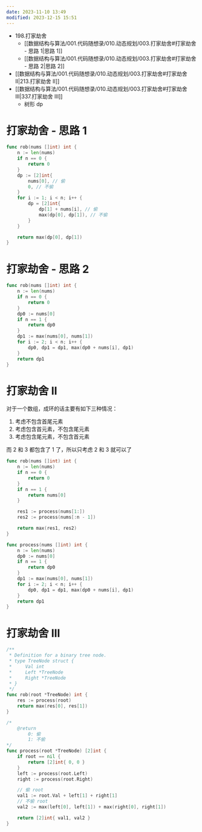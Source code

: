 ```yaml
---
date: 2023-11-10 13:49
modified: 2023-12-15 15:51
---
```


- 198.打家劫舍
	- [[数据结构与算法/001.代码随想录/010.动态规划/003.打家劫舍#打家劫舍 - 思路 1|思路 1]]
	- [[数据结构与算法/001.代码随想录/010.动态规划/003.打家劫舍#打家劫舍 - 思路 2|思路 2]]
- [[数据结构与算法/001.代码随想录/010.动态规划/003.打家劫舍#打家劫舍 II|213.打家劫舍 II]]
- [[数据结构与算法/001.代码随想录/010.动态规划/003.打家劫舍#打家劫舍 III|337.打家劫舍 III]]
	- 树形 dp

# 打家劫舍 - 思路 1
```go
func rob(nums []int) int {
	n := len(nums)
	if n == 0 {
		return 0
	}
	dp := [2]int{
		nums[0], // 偷
		0, // 不偷
	}
	for i := 1; i < n; i++ {
		dp = [2]int{
			dp[1] + nums[i], // 偷
			max(dp[0], dp[1]), // 不偷
		}
	}

	return max(dp[0], dp[1])
}
```

# 打家劫舍 - 思路 2
```go
func rob(nums []int) int {
	n := len(nums)
	if n == 0 {
		return 0
	}
	dp0 := nums[0]
	if n == 1 {
		return dp0
	}
	dp1 := max(nums[0], nums[1])
	for i := 2; i < n; i++ {
		dp0, dp1 = dp1, max(dp0 + nums[i], dp1)
	}
	return dp1
}
```

# 打家劫舍 II
对于一个数组，成环的话主要有如下三种情况：
1. 考虑不包含首尾元素
2. 考虑包含首元素，不包含尾元素
3. 考虑包含尾元素，不包含首元素

而 2 和 3 都包含了 1 了，所以只考虑 2 和 3 就可以了

```go
func rob(nums []int) int {
	n := len(nums)
	if n == 0 {
		return 0
	}
	if n == 1 {
		return nums[0]
	}

	res1 := process(nums[1:])
	res2 := process(nums[:n - 1])

	return max(res1, res2)
}

func process(nums []int) int {
	n := len(nums)
	dp0 := nums[0]
	if n == 1 {
		return dp0
	}
	dp1 := max(nums[0], nums[1])
	for i := 2; i < n; i++ {
		dp0, dp1 = dp1, max(dp0 + nums[i], dp1)
	}
	return dp1
}
```

# 打家劫舍 III
```go
/**
 * Definition for a binary tree node.
 * type TreeNode struct {
 *     Val int
 *     Left *TreeNode
 *     Right *TreeNode
 * }
 */
func rob(root *TreeNode) int {
	res := process(root)
	return max(res[0], res[1])
}

/*
	@return
		0: 偷
		1: 不偷
*/
func process(root *TreeNode) [2]int {
	if root == nil {
		return [2]int{ 0, 0 }
	}
	left := process(root.Left)
	right := process(root.Right)

	// 偷 root
	val1 := root.Val + left[1] + right[1]
	// 不偷 root
	val2 := max(left[0], left[1]) + max(right[0], right[1])

	return [2]int{ val1, val2 }
}
```
